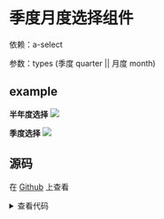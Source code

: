 # 季度月度选择组件

依赖：a-select

参数：types (季度 quarter || 月度 month)

## example

**半年度选择**
![](https://codeniu-picbed.oss-cn-hangzhou.aliyuncs.com/picbed/Snipaste_2024-02-22_11-13-43.jpg)

**季度选择**
![](https://codeniu-picbed.oss-cn-hangzhou.aliyuncs.com/picbed/%E5%BE%AE%E4%BF%A1%E5%9B%BE%E7%89%87_20240222111332.png)

## 源码

在 [Github](https://github.com/Codeniu/niu-cli/blob/main/packages/docs-ui/src/QuarterPicker/QuarterPicker.vue) 上查看

<details>
  <summary>查看代码</summary>
  
  ```vue
  <template>
  <a-select
    v-model:value="value"
    style="width: 100%"
    mode="multiple"
    placeholder="请选择"
    @change="change"
    :options="formattedMonths.map((item) => ({ value: item }))"
  >
    <template #dropdownRender="{ menuNode: menu }">
      <div
        class="select-time"
        style="padding: 4px 8px; cursor: pointer"
        @mousedown="(e) => e.preventDefault()"
      >
        <span
          icon="ant-design:double-left-outlined"
          color="#d7d7d7"
          @click="handleLeftButtonClick"
        ></span>
        <div>{{ currentYear }}</div>
        <span
          icon="ant-design:double-right-outlined"
          color="#d7d7d7"
          @click="handleRightButtonClick"
        ></span>
      </div>
      <a-divider style="margin: 4px 0" />
      <v-nodes :vnodes="menu" />
    </template>
  </a-select>
</template>
<script>
import { PlusOutlined } from '@ant-design/icons-vue'
import { defineComponent, ref, computed } from 'vue'
import dayjs from 'dayjs'
let index = 0
export default defineComponent({
  props: {
    types: {
      type: String,
      required: true,
      default: 'quarter' // 季度 quarter || 月度 month
    }
  },
  components: {
    PlusOutlined,
    VNodes: (_, { attrs }) => {
      return attrs.vnodes
    }
  },
  setup(options, { emit }) {
    let currentYear = ref(dayjs().format('YYYY'))
    const formattedMonths = computed(() => {
      let monthNames = null
      if (options.types == 'quarter') {
        monthNames = ['一季度', '二季度', '三季度', '四季度']
      } else {
        monthNames = [
          '1月',
          '2月',
          '3月',
          '4月',
          '5月',
          '6月',
          '7月',
          '8月',
          '9月',
          '10月',
          '11月',
          '12月'
        ]
      }
      return monthNames.map((month) => `${currentYear.value}-${month}`)
    })
    const addItem = () => {
      console.log('addItem')
      items.value.push(`New item ${index++}`)
    }
    const value = ref([])
    // 左切换按钮点击事件处理程序
    function handleLeftButtonClick() {
      currentYear.value = dayjs(currentYear.value)
        .subtract(1, 'year')
        .format('YYYY')
    }
    // 右切换按钮点击事件处理程序
    function handleRightButtonClick() {
      currentYear.value = dayjs(currentYear.value).add(1, 'year').format('YYYY')
    }
    function change(e) {
      console.log(e)
      emit('chageSelect', e)
    }
    return {
      value,
      formattedMonths,
      currentYear,
      handleLeftButtonClick,
      handleRightButtonClick,
      change
    }
  }
})
</script>

<style lang="less">
.select-time {
  display: flex;
  padding: 3px 5px;
  box-sizing: border-box;
  align-items: center;
  justify-content: space-between;
}
</style>

  ```

</details>
